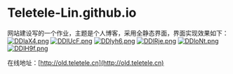# Teletele-Lin.github.io
网站建设写的一个作业，主题是个人博客，采用全静态界面，界面实现效果如下：
<br>
[![DDlaX4.png](https://s3.ax1x.com/2020/11/27/DDlaX4.png)](https://imgchr.com/i/DDlaX4)
[![DDlUcF.png](https://s3.ax1x.com/2020/11/27/DDlUcF.png)](https://imgchr.com/i/DDlUcF)
[![DDlyh6.png](https://s3.ax1x.com/2020/11/27/DDlyh6.png)](https://imgchr.com/i/DDlyh6)
[![DDlRje.png](https://s3.ax1x.com/2020/11/27/DDlRje.png)](https://imgchr.com/i/DDlRje)
[![DDloNt.png](https://s3.ax1x.com/2020/11/27/DDloNt.png)](https://imgchr.com/i/DDloNt)
[![DDlH9f.png](https://s3.ax1x.com/2020/11/27/DDlH9f.png)](https://imgchr.com/i/DDlH9f)


在线地址：[http://old.teletele.cn](http://old.teletele.cn)



